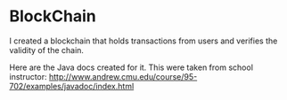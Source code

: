 # BlockChain
I created a blockchain that holds transactions from users and verifies the validity of the chain. 


Here are the Java docs created for it. This were taken from school instructor: http://www.andrew.cmu.edu/course/95-702/examples/javadoc/index.html

